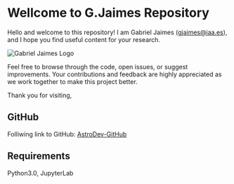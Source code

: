 # Wellcome to G.Jaimes Repository

Hello and welcome to this repository! I am Gabriel Jaimes ([gjaimes@iaa.es](mailto:gjaimes@iaa.es)), and I hope you find useful content for your research.

![Gabriel Jaimes Logo](content/im/M31.png)

Feel free to browse through the code, open issues, or suggest improvements. Your contributions and feedback are highly appreciated as we work together to make this project better.

Thank you for visiting,


## GitHub

Folliwing link to GitHub: [AstroDev-GitHub](https://github.com/gabojaimesillanes/)

## Requirements

Python3.0,
JupyterLab

